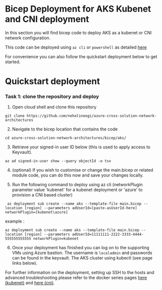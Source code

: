 # Bicep Deployment for AKS Kubenet and CNI deployment

In this section you will find bicep code to deploy AKS as a kubenet or CNI network configuration.

This code can be deployed using `az cli` or `powershell` as detailed [here](https://docs.microsoft.com/en-us/azure/azure-resource-manager/bicep/deploy-cli)  

For convenience you can also follow the quickstart deployment below to get started. 

# Quickstart deployment

### Task 1: clone the repository and deploy

1. Open cloud shell and clone this repository 

``` 
git clone https://github.com/nehalineogi/azure-cross-solution-network-architectures 
```

2. Navigate to the bicep location that contains the code

```
cd azure-cross-solution-network-architectures/bicep/aks/
```

3. Retrieve your signed-in user ID below (this is used to apply access to Keyvault).

```
az ad signed-in-user show --query objectId -o tsv
```

4. (optional) If you wish to customise or change the main.bicep or related module code, you can do this now and save your changes locally.  


5.  Run the following command to deploy using az cli (networkPlugin parameter value 'kubenet' for a kubenet deployment or 'azure' to provision a CNI based cluster)

```
 az deployment sub create --name aks --template-file main.bicep --location [region] --parameters adUserId=[paste-asUserId-here] networkPlugin=[kubenet\azure]
 ```

 example : 

 ```
 az deployment sub create --name aks --template-file main.bicep --location [region] --parameters adUserId=11111111-2222-3333-4444-555555555555 networkPlugin=kubenet
 ```

6. Once your deployment has finished you can log on to the supporting VMs using Azure bastion. The username is `localadmin` and passwords can be found in the keyvault. The AKS cluster using kubectl (see page links below).

For further information on the deployment, setting up SSH to the hosts and advanced troubleshooting please refer to the docker series pages [here (kubenet)](../../aks/README-kubenet.md) and [here (cni)](../../aks/README-advanced.md).